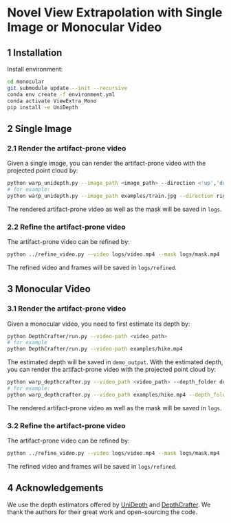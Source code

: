 
# Novel View Extrapolation with Single Image or Monocular Video

## 1 Installation
Install environment:
```bash
cd monocular
git submodule update --init --recursive
conda env create -f environment.yml 
conda activate ViewExtra_Mono
pip install -e UniDepth
```

## 2 Single Image

### 2.1 Render the artifact-prone video
Given a single image, you can render the artifact-prone video with the projected point cloud by:
```bash
python warp_unidepth.py --image_path <image_path> --direction <'up','down','left','right'> --degree <degree_of_moving> --look_at_depth <look_at_depth>
# for example:
python warp_unidepth.py --image_path examples/train.jpg --direction right --degree 15 --look_at_depth 1
```
The rendered artifact-prone video as well as the mask will be saved in `logs`.

### 2.2 Refine the artifact-prone video
The artifact-prone video can be refined by:
```bash
python ../refine_video.py --video logs/video.mp4 --mask logs/mask.mp4
```
The refined video and frames will be saved in `logs/refined`.

## 3 Monocular Video

### 3.1 Render the artifact-prone video
Given a monocular video, you need to first estimate its depth by:
```bash
python DepthCrafter/run.py --video-path <video_path>
# for example
python DepthCrafter/run.py --video-path examples/hike.mp4
```
The estimated depth will be saved in `demo_output`. With the estimated depth, you can render the artifact-prone video with the projected point cloud by:
```bash
python warp_depthcrafter.py --video_path <video_path> --depth_folder demo_output --direction <'up','down','left','right'> --degree <degree_of_moving> --look_at_depth <look_at_depth>
# for example:
python warp_depthcrafter.py --video_path examples/hike.mp4 --depth_folder demo_output --direction left --degree 10 --look_at_depth 1
```
The rendered artifact-prone video as well as the mask will be saved in `logs`.

### 3.2 Refine the artifact-prone video
The artifact-prone video can be refined by:
```bash
python ../refine_video.py --video logs/video.mp4 --mask logs/mask.mp4 --mode dynamic
```
The refined video and frames will be saved in `logs/refined`.

## 4 Acknowledgements
We use the depth estimators offered by [UniDepth](https://github.com/lpiccinelli-eth/UniDepth) and [DepthCrafter](https://github.com/Tencent/DepthCrafter). We thank the authors for their great work and open-sourcing the code.